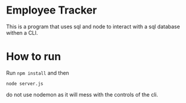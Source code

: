 # Employee Tracker

This is a program that uses sql and node to interact with a sql database withen a CLI.

# How to run

Run 
```npm install```
and then 
```
node server.js
```

do not use nodemon as it will mess with the controls of the cli.